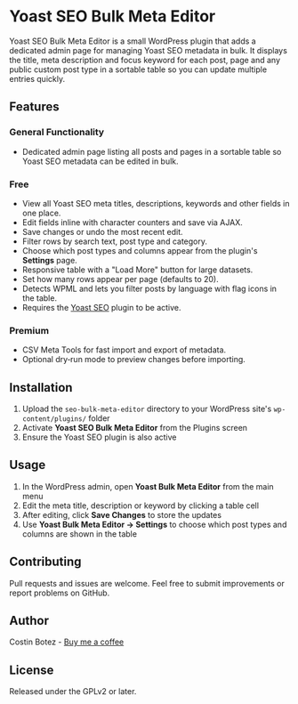 # Yoast SEO Bulk Meta Editor

Yoast SEO Bulk Meta Editor is a small WordPress plugin that adds a dedicated admin page for managing Yoast SEO metadata in bulk. It displays the title, meta description and focus keyword for each post, page and any public custom post type in a sortable table so you can update multiple entries quickly.

## Features

### General Functionality
- Dedicated admin page listing all posts and pages in a sortable table so Yoast SEO metadata can be edited in bulk.

### Free
- View all Yoast SEO meta titles, descriptions, keywords and other fields in one place.
- Edit fields inline with character counters and save via AJAX.
- Save changes or undo the most recent edit.
- Filter rows by search text, post type and category.
- Choose which post types and columns appear from the plugin's **Settings** page.
- Responsive table with a "Load More" button for large datasets.
- Set how many rows appear per page (defaults to 20).
- Detects WPML and lets you filter posts by language with flag icons in the table.
- Requires the [Yoast SEO](https://wordpress.org/plugins/wordpress-seo/) plugin to be active.

### Premium
- CSV Meta Tools for fast import and export of metadata.
- Optional dry‑run mode to preview changes before importing.

## Installation

1. Upload the `seo-bulk-meta-editor` directory to your WordPress site's `wp-content/plugins/` folder
2. Activate **Yoast SEO Bulk Meta Editor** from the Plugins screen
3. Ensure the Yoast SEO plugin is also active

## Usage

1. In the WordPress admin, open **Yoast Bulk Meta Editor** from the main menu
2. Edit the meta title, description or keyword by clicking a table cell
3. After editing, click **Save Changes** to store the updates
4. Use **Yoast Bulk Meta Editor → Settings** to choose which post types and columns are shown in the table

## Contributing

Pull requests and issues are welcome. Feel free to submit improvements or report problems on GitHub.

## Author

Costin Botez - [Buy me a coffee](https://www.buymeacoffee.com/costinbotez)

## License

Released under the GPLv2 or later.
